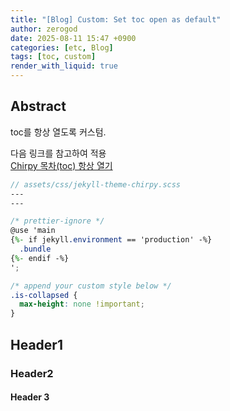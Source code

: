 ```yaml
---
title: "[Blog] Custom: Set toc open as default"
author: zerogod
date: 2025-08-11 15:47 +0900
categories: [etc, Blog]
tags: [toc, custom]
render_with_liquid: true
---
```


## Abstract
toc를 항상 열도록 커스텀. 

다음 링크를 참고하여 적용   
[Chirpy 목차(toc) 항상 열기](https://namju.kim/posts/chirpy-toc-always-open/)

```scss
// assets/css/jekyll-theme-chirpy.scss
---
---

/* prettier-ignore */
@use 'main
{%- if jekyll.environment == 'production' -%}
  .bundle
{%- endif -%}
';

/* append your custom style below */
.is-collapsed {
  max-height: none !important;
}
```

## Header1
### Header2
#### Header 3